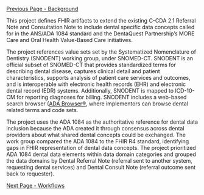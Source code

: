 [Previous Page - Background](background.html)

This project defines FHIR artifacts to extend the existing C-CDA 2.1 Referral Note and Consultation Note to include dental specific data concepts called for in the ANS/ADA 1084 standard and the DentaQuest Partnership’s MORE Care and Oral Health Value-Based Care initiatives. 

The project references value sets set by the Systematized Nomenclature of Dentistry (SNODENT) working group, under SNOMED-CT. SNODENT is an official subset of SNOMED-CT that provides standardized terms for describing dental disease, captures clinical detail and patient characteristics, supports analysis of patient care services and outcomes, and is interoperable with electronic health records (EHR) and electronic dental record (EDR) systems. Additionally, SNODENT is mapped to ICD-10-CM for reporting diagnoses for billing. SNODENT includes a web-based search browser ([ADA Browser®](https://snodent.ada.org/), where implementors can browse dental related terms and code sets.

The project uses the ADA 1084 as the authoritative reference for dental data inclusion because the ADA created it through consensus across dental providers about what shared dental concepts could be exchanged. The work group compared the ADA 1084 to the FHIR R4 standard, identifying gaps in FHIR representation of dental data concepts. The project prioritized ADA 1084 dental data elements within data domain categories and grouped the data domains by Dental Referral Note (referral sent to another system, requesting dental services) and Dental Consult Note (referral outcome sent back to requester). 


[Next Page - Workflows](workflows.html)